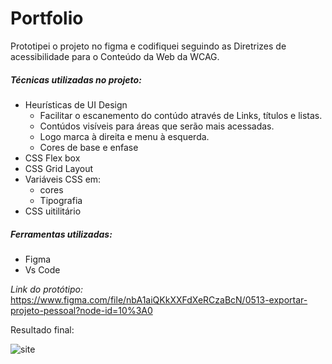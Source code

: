 # Portfolio
Prototipei o projeto no figma e codifiquei seguindo as Diretrizes de acessibilidade para o Conteúdo da Web da WCAG.

##### Técnicas utilizadas no projeto:
- Heurísticas de UI Design
  - Facilitar o escanemento do contúdo através de Links, títulos e listas.
  - Contúdos visíveis para áreas que serão mais acessadas.
  - Logo marca à direita e menu à esquerda.
  - Cores de base e enfase
- CSS Flex box
- CSS Grid Layout
- Variáveis CSS em:
  - cores
  - Tipografia
- CSS uitilitário
  

##### Ferramentas utilizadas:
- Figma
- Vs Code

*Link do protótipo:*
https://www.figma.com/file/nbA1aiQKkXXFdXeRCzaBcN/0513-exportar-projeto-pessoal?node-id=10%3A0


Resultado final:


![site](https://user-images.githubusercontent.com/97902364/178330090-3ef2a63f-a8d9-46ba-bc85-47abbcec8f3e.jpg)


